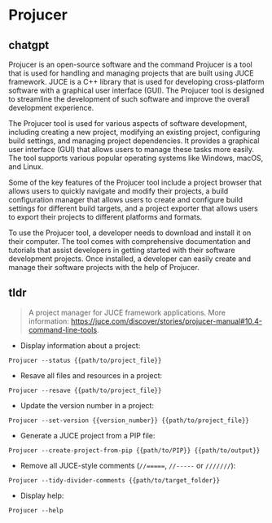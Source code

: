 # Projucer 
## chatgpt 
Projucer is an open-source software and the command Projucer is a tool that is used for handling and managing projects that are built using JUCE framework. JUCE is a C++ library that is used for developing cross-platform software with a graphical user interface (GUI). The Projucer tool is designed to streamline the development of such software and improve the overall development experience.

The Projucer tool is used for various aspects of software development, including creating a new project, modifying an existing project, configuring build settings, and managing project dependencies. It provides a graphical user interface (GUI) that allows users to manage these tasks more easily. The tool supports various popular operating systems like Windows, macOS, and Linux.

Some of the key features of the Projucer tool include a project browser that allows users to quickly navigate and modify their projects, a build configuration manager that allows users to create and configure build settings for different build targets, and a project exporter that allows users to export their projects to different platforms and formats.

To use the Projucer tool, a developer needs to download and install it on their computer. The tool comes with comprehensive documentation and tutorials that assist developers in getting started with their software development projects. Once installed, a developer can easily create and manage their software projects with the help of Projucer. 

## tldr 
 
> A project manager for JUCE framework applications.
> More information: <https://juce.com/discover/stories/projucer-manual#10.4-command-line-tools>.

- Display information about a project:

`Projucer --status {{path/to/project_file}}`

- Resave all files and resources in a project:

`Projucer --resave {{path/to/project_file}}`

- Update the version number in a project:

`Projucer --set-version {{version_number}} {{path/to/project_file}}`

- Generate a JUCE project from a PIP file:

`Projucer --create-project-from-pip {{path/to/PIP}} {{path/to/output}}`

- Remove all JUCE-style comments (`//=====`, `//-----` or `///////`):

`Projucer --tidy-divider-comments {{path/to/target_folder}}`

- Display help:

`Projucer --help`
